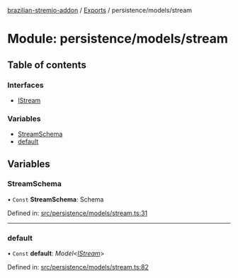 [brazilian-stremio-addon](../README.md) / [Exports](../modules.md) / persistence/models/stream

# Module: persistence/models/stream

## Table of contents

### Interfaces

- [IStream](../interfaces/persistence_models_stream.istream.md)

### Variables

- [StreamSchema](persistence_models_stream.md#streamschema)
- [default](persistence_models_stream.md#default)

## Variables

### StreamSchema

• `Const` **StreamSchema**: Schema

Defined in: [src/persistence/models/stream.ts:31](https://github.com/victorgveloso/MicoLeaoDubladoAPI/blob/9dfa6b5/src/persistence/models/stream.ts#L31)

___

### default

• `Const` **default**: *Model*<[*IStream*](../interfaces/persistence_models_stream.istream.md)\>

Defined in: [src/persistence/models/stream.ts:82](https://github.com/victorgveloso/MicoLeaoDubladoAPI/blob/9dfa6b5/src/persistence/models/stream.ts#L82)
